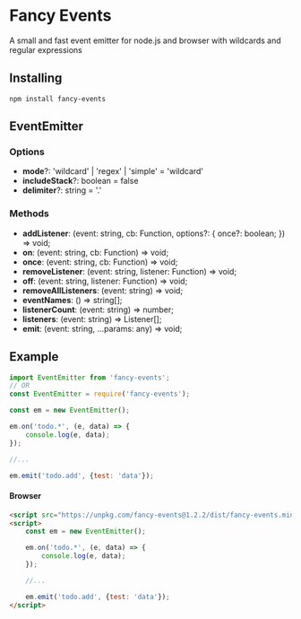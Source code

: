 # Fancy Events

A small and fast event emitter for node.js and browser with wildcards and regular expressions

## Installing

`npm install fancy-events`

## EventEmitter

### Options

- **mode**?: 'wildcard' | 'regex' | 'simple' = 'wildcard'
- **includeStack**?: boolean = false
- **delimiter**?: string = '.'

### Methods

- **addListener**: (event: string, cb: Function, options?: { once?: boolean; }) => void;
- **on**: (event: string, cb: Function) => void;
- **once**: (event: string, cb: Function) => void;
- **removeListener**: (event: string, listener: Function) => void;
- **off**: (event: string, listener: Function) => void;
- **removeAllListeners**: (event: string) => void;
- **eventNames**: () => string[];
- **listenerCount**: (event: string) => number;
- **listeners**: (event: string) => Listener[];
- **emit**: (event: string, ...params: any) => void;

## Example

```javascript
import EventEmitter from 'fancy-events';
// OR
const EventEmitter = require('fancy-events');

const em = new EventEmitter();

em.on('todo.*', (e, data) => {
    console.log(e, data);
});

//...

em.emit('todo.add', {test: 'data'});

```

#### Browser
```html
<script src="https://unpkg.com/fancy-events@1.2.2/dist/fancy-events.min.js"></script>
<script>
    const em = new EventEmitter();

    em.on('todo.*', (e, data) => {
        console.log(e, data);
    });

    //...

    em.emit('todo.add', {test: 'data'});
</script>
```
